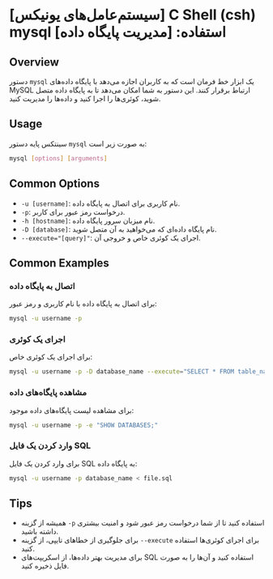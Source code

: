 # [سیستم‌عامل‌های یونیکس] C Shell (csh) mysql استفاده: [مدیریت پایگاه داده]

## Overview
دستور `mysql` یک ابزار خط فرمان است که به کاربران اجازه می‌دهد با پایگاه داده‌های MySQL ارتباط برقرار کنند. این دستور به شما امکان می‌دهد تا به پایگاه داده متصل شوید، کوئری‌ها را اجرا کنید و داده‌ها را مدیریت کنید.

## Usage
سینتکس پایه دستور `mysql` به صورت زیر است:

```bash
mysql [options] [arguments]
```

## Common Options
- `-u [username]`: نام کاربری برای اتصال به پایگاه داده.
- `-p`: درخواست رمز عبور برای کاربر.
- `-h [hostname]`: نام میزبان سرور پایگاه داده.
- `-D [database]`: نام پایگاه داده‌ای که می‌خواهید به آن متصل شوید.
- `--execute="[query]"`: اجرای یک کوئری خاص و خروجی آن.

## Common Examples
### اتصال به پایگاه داده
برای اتصال به پایگاه داده با نام کاربری و رمز عبور:

```bash
mysql -u username -p
```

### اجرای یک کوئری
برای اجرای یک کوئری خاص:

```bash
mysql -u username -p -D database_name --execute="SELECT * FROM table_name;"
```

### مشاهده پایگاه‌های داده
برای مشاهده لیست پایگاه‌های داده موجود:

```bash
mysql -u username -p -e "SHOW DATABASES;"
```

### وارد کردن یک فایل SQL
برای وارد کردن یک فایل SQL به پایگاه داده:

```bash
mysql -u username -p database_name < file.sql
```

## Tips
- همیشه از گزینه `-p` استفاده کنید تا از شما درخواست رمز عبور شود و امنیت بیشتری داشته باشید.
- برای جلوگیری از خطاهای تایپی، از گزینه `--execute` برای اجرای کوئری‌ها استفاده کنید.
- برای مدیریت بهتر داده‌ها، از اسکریپت‌های SQL استفاده کنید و آن‌ها را به صورت فایل ذخیره کنید.
